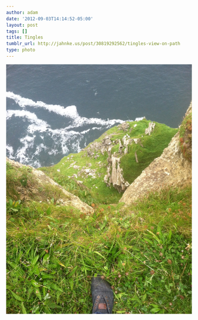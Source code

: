 ```yaml
---
author: adam
date: '2012-09-03T14:14:52-05:00'
layout: post
tags: []
title: Tingles
tumblr_url: http://jahnke.us/post/30819292562/tingles-view-on-path
type: photo
---
```


![](/media/tumblr_m9siwuBnej1qga9s2o1_1280.jpg)
